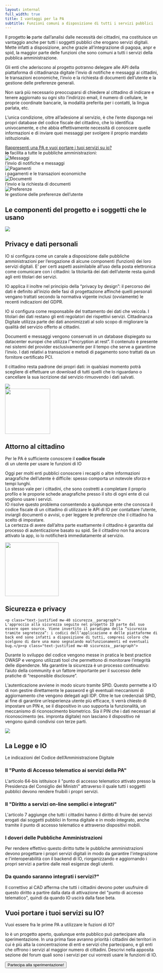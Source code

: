 ```yaml
---
layout: internal
full_width: true
title: I vantaggi per la PA
subtitle: Funzioni comuni a disposizione di tutti i servizi pubblici
---
```


<section class="container mw-60">
	<div class="row">
	<div class="col-md-8 internal-page__bodytable">
		<p>
		Il progetto <b>io</b> parte dall’analisi dalle necessità dei cittadini, ma costituisce un vantaggio anche per tutti i soggetti pubblici che erogano servizi digitali.
		Mette infatti a disposizione, anche grazie all’integrazione di pagopa, anpr e spid, la maggior parte delle funzioni che sono comuni a tutti i servizi della pubblica amministrazione.
		</p>
		<p>Gli enti che aderiscono al progetto potranno delegare alle API della piattaforma di cittadinanza digitale l’invio di notifiche e messaggi ai cittadini, le transazioni economiche, l’invio e la richiesta di documenti dell’utente e la gestione delle preferenze generali.
		</p><p>
		Non sarà più necessario preoccuparsi di chiedere al cittadino di indicare e tenere aggiornato su ogni sito l’indirizzo email, il numero di cellulare, le proprie coordinate bancarie, la modalità preferita per i contatti, la lingua parlata, etc.
		</p><p>
		L’unica condizione, oltre all’adesione al servizio, è che l’ente disponga nei propri database del codice fiscale del cittadino, che lo identifica univocamente, e che abbia effettivamente necessità di conoscere quelle informazioni e di inviare quei messaggi per svolgere il proprio mandato istituzionale.
		</p>
		<a href="#onboard" class="font-weight-bold " >Rappresenti una PA e vuoi portare i tuoi servizi su io?</a>
	</div>
	<div class="col-md-4" >
	<aside>
	<b>io</b> facilita a tutte le pubbliche amministrazioni:
		<div class="row facilita-pa">
			<div class="col-3 text-right"><img class="img-fluid" src="{{ '/assets/img/icon-messages.svg' | relative_url }}" alt="Messaggi"></div>
			<div class="col-9">l’invio di notifiche e messaggi</div>
		</div>
		<div class="row facilita-pa">
			<div class="col-3 text-right"><img class="img-fluid" src="{{ '/assets/img/icon-wallet.svg' | relative_url }}" alt="Pagamenti"></div>
			<div class="col-9">i pagamenti e le transazioni economiche</div>
		</div>
		<div class="row facilita-pa">
			<div class="col-3 text-right"><img class="img-fluid" src="{{ '/assets/img/icon-document.svg' | relative_url }}" alt="Documenti"></div>
			<div class="col-9">l’invio e la richiesta di documenti</div>
		</div>
		<div class="row facilita-pa">
			<div class="col-3 text-right"><img class="img-fluid" src="{{ '/assets/img/icon-settings.svg' | relative_url }}" alt="Preferenze"></div>
			<div class="col-9">le gestione delle preferenze dell’utente</div>
		</div>
	</aside>
	</div>
	</div>
</section>
<section class=" pa-schema__wrapper" >
<h2 class="text-center">Le componenti del progetto e i soggetti che le usano</h2>
<div class="pa-schema__inner">
	<img class="pa-schema" src="{{ '/assets/img/schema@2x.png' | relative_url }}">
</div>
</section>


<section class="privacy__wrapper">
	<div class="container mw-60">
	<h2>Privacy e dati personali</h2>
	<p class="privacy__subtitle"></p>
	<div class="row">
	<div class="col-md-8">
	<p class="privacy__paragraph">
	IO si configura come un canale a disposizione dalle pubbliche amministrazioni per l’erogazione di alcune componenti (funzioni) dei loro servizi digitali.
E’ per certi aspetti assimilabile all’uso della posta elettronica come comunicare con i cittadini: la titolarità dei dati dell’utente resta quindi agli enti titolari dei servizi.</p><p class="privacy__paragraph">
IO applica il  inoltre nel principio della “privacy by design”: il percorso dei dati è definito all’inizio delle fasi di progettazione affinché quelli personali vengano trattati secondo la normativa vigente inclusi (ovviamente) le recenti indicazioni del GDPR.
</p><p class="privacy__paragraph">
IO si configura come responsabile del trattamento dei dati che veicola. I titolari dei dati restano gli enti regolatori dei rispettivi servizi. Cittadinanza Digitale utilizza parte dei dati anonimizzati al solo scopo di migliorare la qualità del servizio offerto ai cittadini.
</p><p class="privacy__paragraph">
Documenti e messaggi vengono conservati in un database dispiegato su datacenter europei che utilizza l’”encryption at rest”. Il contenuto è presente nei sistemi del provider esclusivamente per il tempo che serve a garantirne l’invio. I dati relativi a transazioni e metodi di pagamento sono trattati da un fornitore certificato PCI.
</p><p class="privacy__paragraph">
Il cittadino  resta padrone dei propri dati: in qualsiasi momento potrà scegliere di effettuare un download di tutti quelli che lo riguardano o cancellare la sua iscrizione dal servizio rimuovendo i dati salvati.
	</p>
	</div>
	<div class="col-md-4 text-center">
	<img src="{{ '/assets/img/screen-pa-privacy.png' | relative_url }}" class="img-fluid">
	</div>
	</div>
	</div>
</section>

<section class="attorno-utente__wrapper">
	<div class="container mw-60">
	<div class="text-center">
	<img src="{{ '/assets/img/icon-user-green.svg' | relative_url }}" height="148">
	</div>
	<h2 class="text-center">Attorno al cittadino</h2>
	<p class="text-center attorno-utente__subtitle">
	Per le PA è sufficiente conoscere il <b>codice fiscale</b> <br>di un utente per usare le funzioni di IO
	</p>
	<p class="text-justify mw-40 attorno-utente__paragraph">
	Oggi per molti enti pubblici conoscere i recapiti o altre informazioni anagrafiche dell’utente è difficile: spesso comporta un notevole sforzo e tempi lunghi.<br>
Lo stesso vale per i cittadini, che sono costretti a completare il proprio profilo e le proporie schede anagrafiche presso il sito di ogni ente di cui vogliono usare i servizi.<br>
IO risolve questo problema consentendo a qualunque ente che conosca il codice fiscale di un cittadino di utilizzare le API di IO per contattare l’utente, inviargli documenti o avvisi, o per leggere le preferenze che il cittadino ha scelto di impostare.<br>
La certezza di avere dall’altra parte esattamente il cittadino è garantita dal processo di autenticazione basato su spid. Se il cittadino non ha ancora attivato la app, io lo notificherà immediatamente al servizio.
	</p>
	</div>
</section>

<section class="sicurezza__wrapper">
	<img src="{{ '/assets/img/alien.gif' | relative_url }}" width="176" class="sicurezza__alien">
	<div class="container mw-60">
	<h2 class="text-center">Sicurezza e privacy</h2>

	<p class="text-justified mw-40 sicurezza__paragraph">
	L'approccio alla sicurezza seguito nel progetto IO parte dal suo essere open source. Viene invertito il paradigma della “sicurezza tramite segretezza”: i codici dell’applicazione e delle piattaforme di back end sono infatti a disposizione di tutti, compresi coloro che scelgono di dare una mano segnalando malfunzionamenti ed eventuali bug.</p><p class="text-justified mw-40 sicurezza__paragraph">
Durante lo sviluppo del codice vengono messe in pratica le best practice OWASP e vengono utilizzati tool che permettono di monitorare l’integrità delle dipendenze. Ma garantire la sicurezza è un processo continuativo: l’aiuto della community è un fattore importante per il successo delle pratiche di “responsible disclosure”.
</p><p class="text-justify mw-40 sicurezza__paragraph">
L’autenticazione avviene in modo sicuro tramite SPID. Questo permette a IO di non gestire direttamente le password e gli eventuali meccanismi di aggiornamento che vengono delegati agli IDP. Oltre le tue credenziali SPID, al fine di garantire un’esperienza utente più efficace, ti verrà chiesto di impostare un PIN e, se il dispositivo in uso supporta la funzionalità, un meccanismo di riconoscimento biometrico. Sia il PIN che i dati necessari al riconoscimento (es. impronta digitale) non lasciano il dispositivo né vengono quindi condivisi con terze parti.
	</p>
	</div>
	<div class="text-center container sicurezza__aliens">
		<img src="{{ '/assets/img/aliens.png' | relative_url }}" class="img-fluid">
	</div>
</section>

<section class="legge__wrapper">
	<div class="container mw-60">
	<h2 class="text-center">La Legge e IO</h2>
	<p class="text-center attorno-utente__subtitle">Le indicazioni del Codice dell’Amministrazione Digitale</p>
	<div class="row">
		<article class="col-sm-6 col-md-3">
		<h1 >Il "Punto di Accesso telematico ai servizi della PA"</h1>
		<p class="text-justified legge__paragraph">
	L'articolo 64-bis istituisce il "punto di accesso telematico attivato presso la Presidenza del Consiglio dei Ministri" attraverso il quale tutti i soggetti pubblici devono rendere fruibili i propri servizi.</p>
		</article>
		<article class="col-sm-6 col-md-3">
		<h1 >Il "Diritto a servizi on-line semplici e integrati"</h1>
		<p class="text-justified legge__paragraph">
	L'articolo 7 aggiunge che tutti i cittadini hanno il diritto di fruire dei servizi erogati dai soggetti pubblici in forma digitale e in modo integrato, anche tramite il punto di accesso telematico e attraverso dispositivi mobili.</p>
		</article>
		<article class="col-sm-6 col-md-3">
		<h1 >I doveri delle Pubbliche Amministrazioni</h1>
		<p class="text-justified legge__paragraph">
	Per rendere effettivo questo diritto tutte le pubbliche amministrazioni devono progettare i propri servizi digitali in modo da garantire l'integrazione e l'interoperabilità con il backend di IO, riorganizzando e aggiornando i propri servizi a partire dalle reali esigenze degli utenti.</p>
		</article>
		<article class="col-sm-6 col-md-3">
		<h1 >Da quando saranno integrati i servizi?"</h1>
		<p class="text-justified legge__paragraph">
	Il correttivo al CAD afferma che tutti i cittadini devono poter usufruire di questo diritto a partire dalla data di attivazione del "punto di accesso telematico", quindi da quando IO uscirà dalla fase beta. </p>
		</article>
	</div>
	</div>
</section>

<section class="onboard__wrapper" id="onboard" >
	<div class="container mw-60">
	<h2 class="text-center">Vuoi portare i tuoi servizi su IO?</h2>
	<p class="text-center onboard__subtitle">Vuoi essere fra le prime PA a utilizzare le fuzioni di IO?</p>
	<p class="text-center onboard__paragraph mw-50 mb-4">
	Io è un progetto aperto, qualunque ente pubblico può partecipare alla sperimentazione. In una prima fase avranno priorità i cittadini dei territori in cui è più alta la concentrazione di enti e servizi che partecipano, e gli enti che offrono i servizi al maggior numero di cittadini. Descrivi nella apposita sezione del forum quali sono i servizi per cui vorresti usare le funzioni di IO.
	</p>
	<div class="text-center">
	<button type="button" class="btn btn-primary mt-4 mb-4">Partecipa alla sperimentazione!</button>
	</div>
	</div>
</section>
